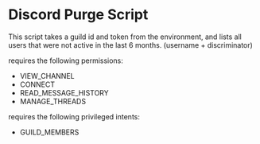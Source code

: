 # Discord Purge Script

This script takes a guild id and token from the environment, and lists all users that were not active in the last 6
months. (username + discriminator)

requires the following permissions:
- VIEW_CHANNEL
- CONNECT
- READ_MESSAGE_HISTORY
- MANAGE_THREADS

requires the following privileged intents:
- GUILD_MEMBERS